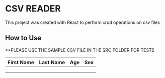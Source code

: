 # CSV READER
This project was created with React to perform crud operations on csv files

## How to Use
**PLEASE USE THE SAMPLE CSV FILE IN THE SRC FOLDER FOR TESTS

| First Name    | Last Name     | Age   | Sex   |
| ------------- |---------------|-------|-------|
|               |               |       |       |
|               |               |       |       |
|               |               |       |       |

